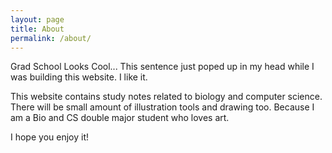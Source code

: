 ```yaml
---
layout: page
title: About
permalink: /about/
---
```


Grad School Looks Cool... This sentence just poped up in my head while I was building this website. I like it.

This website contains study notes related to biology and computer science. There will be small amount of illustration tools and drawing too. Because I am a Bio and CS double major student who loves art.

I hope you enjoy it!